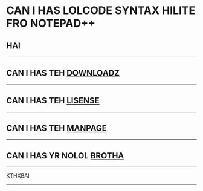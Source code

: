 # CAN I HAS LOLCODE SYNTAX HILITE FRO NOTEPAD++

## HAI

---

## CAN I HAS TEH [DOWNLOADZ](http://steen.hulthin.dk/opensource/LOLCODE_NPP/downloads/LOLCODE_v_0.1.zip)

---

## CAN I HAS TEH [LISENSE](http://opensource.org/licenses/mit-license)

---

## CAN I HAS TEH [MANPAGE](https://sourceforge.net/apps/mediawiki/notepad-plus/index.php?title=User_Defined_Language_Files#How_to_install_user_defined_language_files)

---

## CAN I HAS YR NOLOL [BROTHA](https://github.com/steenhulthin/reStructuredText_NPP)

---

KTHXBAI

---

